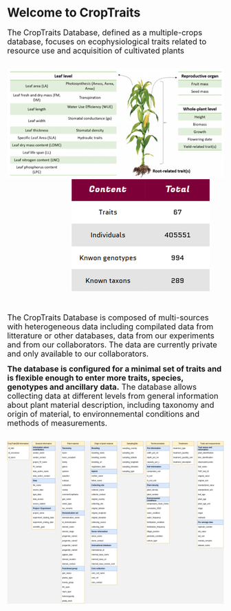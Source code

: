 # Welcome to CropTraits

<font size ="4"> The CropTraits Database, defined as a multiple-crops database, focuses on ecophysiological traits related to resource use and acquisition of cultivated plants </font>

<br>
<img src ="crop.png"/><img src ="stats24.png"  style="margin-left:150px;margin-right:100px"/>

<br><br/>
<font size ="4"> The CropTraits Database is composed of multi-sources with heterogeneous data including compilated data from litterature or other databases, data from our experiments and from our collaborators. The data are currently private and only available to our collaborators.

**The database is configured for a minimal set of traits and is flexible enough to enter more traits, species, genotypes and ancillary data.** The database allows collecting data at different levels from general information about plant material description, including taxonomy and origin of material, to environnemental conditions and methods of measurements. </font>

<br>
<img src="tab.png"/>
